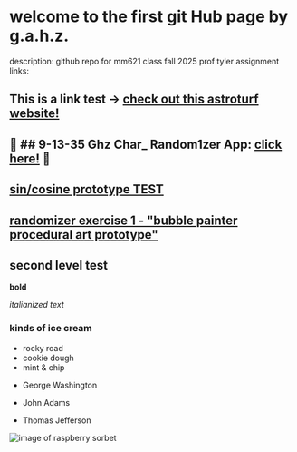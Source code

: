 # welcome to the first git Hub page by g.a.h.z.

description: github repo for mm621 class fall 2025 prof tyler
assignment links:

This is a link test -> [check out this astroturf website!](https://en.wikipedia.org/wiki/AstroTurf)
--------------------------------

🦘 ## **9-13-35 Ghz Char_ Random1zer App:** **[click here!](https://jaborgan.github.io/screen-based-interaction-ghz//char_randomizer/index.html)** 🦘
--------------------------------

[sin/cosine prototype TEST](https://editor.p5js.org/jaborgan/full/_80O4WllV)
---------------------------------

[randomizer exercise 1 - "bubble painter procedural art prototype"](https://editor.p5js.org/jaborgan/full/ZnzWsLdTQ)
---------------------------------

## second level test   

**bold**

*italianized text*

### kinds of ice cream

* rocky road
* cookie dough
* mint & chip
- George Washington
* John Adams
+ Thomas Jefferson

![image of raspberry sorbet](https://www.sugarsaltmagic.com/wp-content/uploads/2021/01/Raspberry-Sorbet-Recipe-11FEAT-1000x1000.jpg)
